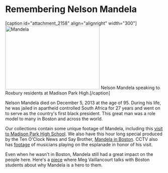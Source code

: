 # Remembering Nelson Mandela

[caption id="attachment_2158" align="alignright" width="300"]<a
href="http://bostonlocaltv.org/blog/wp-content/uploads/2013/12/barcode106868_thumbnail.jpg"><img
class="size-medium wp-image-2158" alt="Mandela"
src="http://bostonlocaltv.org/blog/wp-content/uploads/2013/12/barcode106868_thumbnail-300x202.jpg"
width="300" height="202" /></a> Nelson Mandela speaking to Roxbury residents
at Madison Park
High.[/caption]

Nelson Mandela died on December 5, 2013 at the age of 95. During his life, he
was jailed in apartheid controlled South Africa for 27 years and went on to
serve as the country's first black president. This great man was a role model
to many in Boston and across the
world.

Our collections contain some unique footage of Mandela, including this <a
href="http://bostonlocaltv.org/catalog/V_L5N55ATB6GXSBK6">visit to Madison
Park High School</a>. We also have this hour long special produced by the Ten
O'Clock News and Say Brother, <a
href="http://bostonlocaltv.org/catalog/V_FJODRM5UW3YLW0Z">Mandela in
Boston</a>. CCTV also has <a
href="http://bostonlocaltv.org/catalog/4455">footage</a> of musicians playing
on the esplanade in honor of his
visit.

Even when he wasn't in Boston, Mandela still had a great impact on the people
here. Here's a <a
href="http://bostonlocaltv.org/catalog/V_DAEIOF87EQDHKLY">piece</a> where Meg
Vaillancourt talks with Boston students about why Mandela is a hero to
them.

&nbsp;